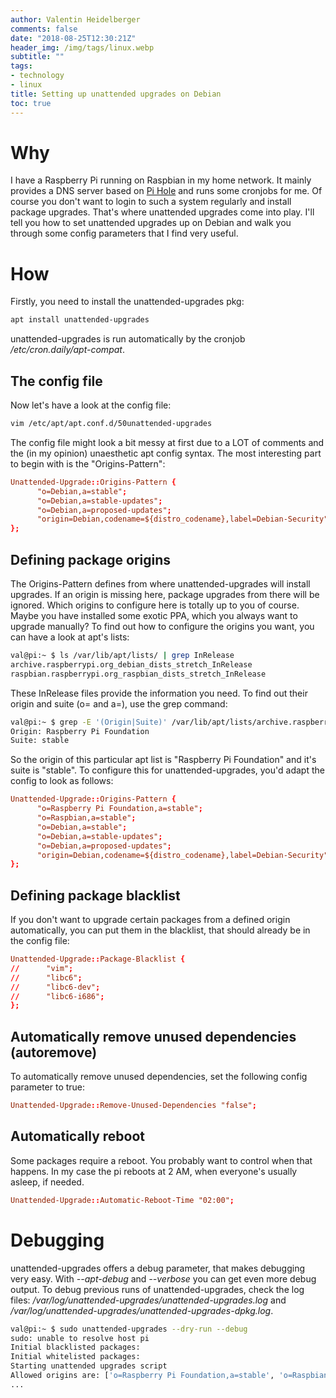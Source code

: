 ```yaml
---
author: Valentin Heidelberger
comments: false
date: "2018-08-25T12:30:21Z"
header_img: /img/tags/linux.webp
subtitle: ""
tags:
- technology
- linux
title: Setting up unattended upgrades on Debian
toc: true
---
```

# Why
I have a Raspberry Pi running on Raspbian in my home network. It mainly provides a DNS server based on [Pi Hole](https://pi-hole.net/) and runs some cronjobs for me.
Of course you don't want to login to such a system regularly and install package upgrades. That's where unattended upgrades come into play.
I'll tell you how to set unattended upgrades up on Debian and walk you through some config parameters that I find very useful.

# How
Firstly, you need to install the unattended-upgrades pkg:
``` bash
apt install unattended-upgrades
```
unattended-upgrades is run automatically by the cronjob */etc/cron.daily/apt-compat*.

## The config file
Now let's have a look at the config file:
``` bash
vim /etc/apt/apt.conf.d/50unattended-upgrades
```

The config file might look a bit messy at first due to a LOT of comments and the (in my opinion) unaesthetic apt config syntax.
The most interesting part to begin with is the "Origins-Pattern":
``` conf
Unattended-Upgrade::Origins-Pattern {
      "o=Debian,a=stable";
      "o=Debian,a=stable-updates";
      "o=Debian,a=proposed-updates";
      "origin=Debian,codename=${distro_codename},label=Debian-Security";
};
```

## Defining package origins
The Origins-Pattern defines from where unattended-upgrades will install upgrades. If an origin is missing here, package upgrades from there will be ignored. Which origins to configure here is totally up to you of course. Maybe you have installed some exotic PPA, which you always want to upgrade manually?
To find out how to configure the origins you want, you can have a look at apt's lists:
``` bash
val@pi:~ $ ls /var/lib/apt/lists/ | grep InRelease
archive.raspberrypi.org_debian_dists_stretch_InRelease
raspbian.raspberrypi.org_raspbian_dists_stretch_InRelease
```

These InRelease files provide the information you need. To find out their origin and suite (o= and a=), use the grep command:
``` bash
val@pi:~ $ grep -E '(Origin|Suite)' /var/lib/apt/lists/archive.raspberrypi.org_debian_dists_stretch_InRelease
Origin: Raspberry Pi Foundation
Suite: stable
```

So the origin of this particular apt list is "Raspberry Pi Foundation" and it's suite is "stable". To configure this for unattended-upgrades, you'd adapt the config to look as follows:
``` conf
Unattended-Upgrade::Origins-Pattern {
      "o=Raspberry Pi Foundation,a=stable";
      "o=Raspbian,a=stable";
      "o=Debian,a=stable";
      "o=Debian,a=stable-updates";
      "o=Debian,a=proposed-updates";
      "origin=Debian,codename=${distro_codename},label=Debian-Security";
};
```

## Defining package blacklist
If you don't want to upgrade certain packages from a defined origin automatically, you can put them in the blacklist, that should already be in the config file:
``` conf
Unattended-Upgrade::Package-Blacklist {
//      "vim";
//      "libc6";
//      "libc6-dev";
//      "libc6-i686";
};
```

## Automatically remove unused dependencies (autoremove)
To automatically remove unused dependencies, set the following config parameter to true:
``` conf
Unattended-Upgrade::Remove-Unused-Dependencies "false";
```

## Automatically reboot
Some packages require a reboot. You probably want to control when that happens. In my case the pi reboots at 2 AM, when everyone's usually asleep, if needed.
``` conf
Unattended-Upgrade::Automatic-Reboot-Time "02:00";
```
# Debugging
unattended-upgrades offers a debug parameter, that makes debugging very easy. With *--apt-debug* and *--verbose* you can get even more debug output.
To debug previous runs of unattended-upgrades, check the log files: */var/log/unattended-upgrades/unattended-upgrades.log* and */var/log/unattended-upgrades/unattended-upgrades-dpkg.log*.
``` bash
val@pi:~ $ sudo unattended-upgrades --dry-run --debug
sudo: unable to resolve host pi
Initial blacklisted packages:
Initial whitelisted packages:
Starting unattended upgrades script
Allowed origins are: ['o=Raspberry Pi Foundation,a=stable', 'o=Raspbian,a=stable', 'o=Debian,a=stable', 'o=Debian,a=stable-updates', 'o=Debian,a=proposed-updates', 'origin=Debian,codename=stretch,label=Debian-Security']
...
```
